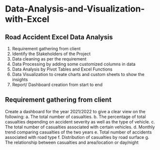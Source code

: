 # Data-Analysis-and-Visualization-with-Excel

## Road Accident Excel Data Analysis
1.	Requirement gathering from client
2.	Identify the Stakeholders of the Project
3.	Data cleaning as per the requirement
4.	Data Processing by adding some customized columns in data
5.	Data Analysis by Pivot Tables and Excel Functions
6.	Data Visualization to create charts and custom sheets to show the insights
7.	Report/ Dashboard creation from start to end

## Requirement gathering from client
Create a dashboard for the year 2021/2022 to give a clear view on the following:
a.	The total number of casualties.
b.	The percentage of total casualties depending on accident severity as well as the type of vehicle.
c.	The total number of casualties associated with certain vehicles.
d.	Monthly trend comparing casualties of the two years
e.	Total number of accidents associated with road type
f.	Distribution of casualties by road surface
g.	The relationship between casualties and area/location or day/night
